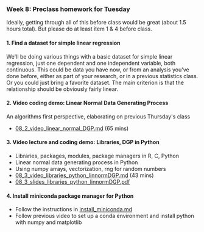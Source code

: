 ### Week 8: Preclass homework for Tuesday

Ideally, getting through all of this before class would be great (about 1.5 hours total). But please do at least item 1 & 4 before class.


#### 1. Find a dataset for simple linear regression

We'll be doing various things with a basic dataset for simple linear regression, just one dependent and one independent variable, both continuous. This could be data you have now, or from an analysis you've done before, either as part of your research, or in a previous statistics class. Or you could just bring a favorite dataset. The main criterion is that the relationship should be obviously fairly linear.


#### 2. Video coding demo: Linear Normal Data Generating Process

An algorithms first perspective, elaborating on previous Thursday's class

* [08_2_video_linear_normal_DGP.md](08_2_video_linear_normal_DGP.md) (65 mins)


#### 3. Video lecture and coding demo: Libraries, DGP in Python 

* Libraries, packages, modules, package managers in R, C, Python
* Linear normal data generating process in Python
* Using numpy arrays, vectorization, rng for random numbers
* [08_3_video_libraries_python_linnormDGP.md](08_3_video_libraries_python_linnormDGP.md) (43 mins)
* [08_3_slides_libraries_python_linnormDGP.pdf](08_3_slides_libraries_python_linnormDGP.pdf)

#### 4. Install miniconda package manager for Python

* Follow the instructions in [install_miniconda.md](tech_setup/install_miniconda.md)
* Follow previous video to set up a conda environment and install python with numpy and matplotlib

